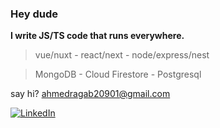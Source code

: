 ### Hey dude

**I write JS/TS code that runs everywhere.**

> vue/nuxt - react/next - node/express/nest

> MongoDB - Cloud Firestore - Postgresql

say hi? ahmedragab20901@gmail.com

[![LinkedIn](https://img.shields.io/badge/-LinkedIn-blue?style=flat-square&logo=Linkedin&logoColor=white&link=https://www.linkedin.com/in/ahmed-ragab-bb75541b3)](https://www.linkedin.com/in/ahmed-ragab-bb75541b3)
